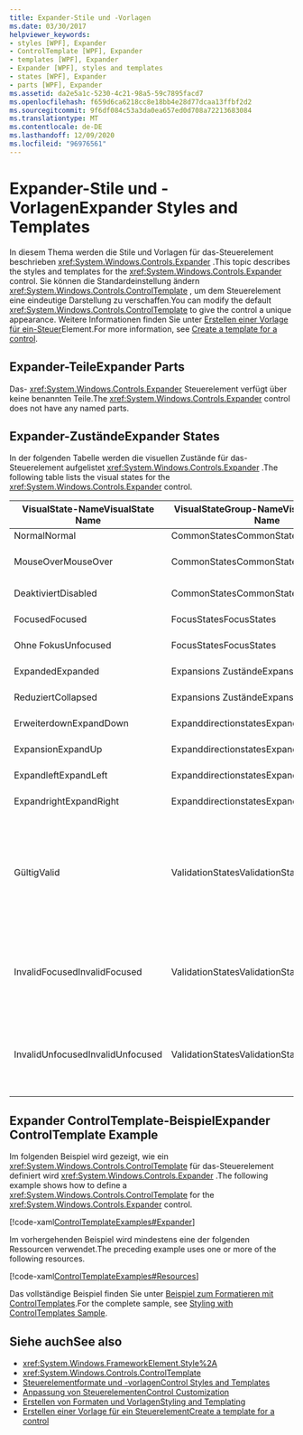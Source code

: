 ```yaml
---
title: Expander-Stile und -Vorlagen
ms.date: 03/30/2017
helpviewer_keywords:
- styles [WPF], Expander
- ControlTemplate [WPF], Expander
- templates [WPF], Expander
- Expander [WPF], styles and templates
- states [WPF], Expander
- parts [WPF], Expander
ms.assetid: da2e5a1c-5230-4c21-98a5-59c7895facd7
ms.openlocfilehash: f659d6ca6218cc8e18bb4e28d77dcaa13ffbf2d2
ms.sourcegitcommit: 9f6df084c53a3da0ea657ed0d708a72213683084
ms.translationtype: MT
ms.contentlocale: de-DE
ms.lasthandoff: 12/09/2020
ms.locfileid: "96976561"
---
```

# <a name="expander-styles-and-templates"></a><span data-ttu-id="dc598-102">Expander-Stile und -Vorlagen</span><span class="sxs-lookup"><span data-stu-id="dc598-102">Expander Styles and Templates</span></span>
<span data-ttu-id="dc598-103">In diesem Thema werden die Stile und Vorlagen für das-Steuerelement beschrieben <xref:System.Windows.Controls.Expander> .</span><span class="sxs-lookup"><span data-stu-id="dc598-103">This topic describes the styles and templates for the <xref:System.Windows.Controls.Expander> control.</span></span> <span data-ttu-id="dc598-104">Sie können die Standardeinstellung ändern <xref:System.Windows.Controls.ControlTemplate> , um dem Steuerelement eine eindeutige Darstellung zu verschaffen.</span><span class="sxs-lookup"><span data-stu-id="dc598-104">You can modify the default <xref:System.Windows.Controls.ControlTemplate> to give the control a unique appearance.</span></span> <span data-ttu-id="dc598-105">Weitere Informationen finden Sie unter [Erstellen einer Vorlage für ein-Steuer](/dotnet/desktop-wpf/themes/how-to-create-apply-template)Element.</span><span class="sxs-lookup"><span data-stu-id="dc598-105">For more information, see [Create a template for a control](/dotnet/desktop-wpf/themes/how-to-create-apply-template).</span></span>  
  
## <a name="expander-parts"></a><span data-ttu-id="dc598-106">Expander-Teile</span><span class="sxs-lookup"><span data-stu-id="dc598-106">Expander Parts</span></span>  
 <span data-ttu-id="dc598-107">Das- <xref:System.Windows.Controls.Expander> Steuerelement verfügt über keine benannten Teile.</span><span class="sxs-lookup"><span data-stu-id="dc598-107">The <xref:System.Windows.Controls.Expander> control does not have any named parts.</span></span>  
  
## <a name="expander-states"></a><span data-ttu-id="dc598-108">Expander-Zustände</span><span class="sxs-lookup"><span data-stu-id="dc598-108">Expander States</span></span>  
 <span data-ttu-id="dc598-109">In der folgenden Tabelle werden die visuellen Zustände für das-Steuerelement aufgelistet <xref:System.Windows.Controls.Expander> .</span><span class="sxs-lookup"><span data-stu-id="dc598-109">The following table lists the visual states for the <xref:System.Windows.Controls.Expander> control.</span></span>  
  
|<span data-ttu-id="dc598-110">VisualState-Name</span><span class="sxs-lookup"><span data-stu-id="dc598-110">VisualState Name</span></span>|<span data-ttu-id="dc598-111">VisualStateGroup-Name</span><span class="sxs-lookup"><span data-stu-id="dc598-111">VisualStateGroup Name</span></span>|<span data-ttu-id="dc598-112">Beschreibung</span><span class="sxs-lookup"><span data-stu-id="dc598-112">Description</span></span>|  
|-|-|-|  
|<span data-ttu-id="dc598-113">Normal</span><span class="sxs-lookup"><span data-stu-id="dc598-113">Normal</span></span>|<span data-ttu-id="dc598-114">CommonStates</span><span class="sxs-lookup"><span data-stu-id="dc598-114">CommonStates</span></span>|<span data-ttu-id="dc598-115">Der Standardzustand</span><span class="sxs-lookup"><span data-stu-id="dc598-115">The default state.</span></span>|  
|<span data-ttu-id="dc598-116">MouseOver</span><span class="sxs-lookup"><span data-stu-id="dc598-116">MouseOver</span></span>|<span data-ttu-id="dc598-117">CommonStates</span><span class="sxs-lookup"><span data-stu-id="dc598-117">CommonStates</span></span>|<span data-ttu-id="dc598-118">Der Mauszeiger ist über dem Steuerelement positioniert.</span><span class="sxs-lookup"><span data-stu-id="dc598-118">The mouse pointer is positioned over the control.</span></span>|  
|<span data-ttu-id="dc598-119">Deaktiviert</span><span class="sxs-lookup"><span data-stu-id="dc598-119">Disabled</span></span>|<span data-ttu-id="dc598-120">CommonStates</span><span class="sxs-lookup"><span data-stu-id="dc598-120">CommonStates</span></span>|<span data-ttu-id="dc598-121">Das Steuerelement ist deaktiviert.</span><span class="sxs-lookup"><span data-stu-id="dc598-121">The control is disabled.</span></span>|  
|<span data-ttu-id="dc598-122">Focused</span><span class="sxs-lookup"><span data-stu-id="dc598-122">Focused</span></span>|<span data-ttu-id="dc598-123">FocusStates</span><span class="sxs-lookup"><span data-stu-id="dc598-123">FocusStates</span></span>|<span data-ttu-id="dc598-124">Der Fokus liegt auf dem Steuerelement.</span><span class="sxs-lookup"><span data-stu-id="dc598-124">The control has focus.</span></span>|  
|<span data-ttu-id="dc598-125">Ohne Fokus</span><span class="sxs-lookup"><span data-stu-id="dc598-125">Unfocused</span></span>|<span data-ttu-id="dc598-126">FocusStates</span><span class="sxs-lookup"><span data-stu-id="dc598-126">FocusStates</span></span>|<span data-ttu-id="dc598-127">Der Fokus liegt nicht auf dem Steuerelement.</span><span class="sxs-lookup"><span data-stu-id="dc598-127">The control does not have focus.</span></span>|  
|<span data-ttu-id="dc598-128">Expanded</span><span class="sxs-lookup"><span data-stu-id="dc598-128">Expanded</span></span>|<span data-ttu-id="dc598-129">Expansions Zustände</span><span class="sxs-lookup"><span data-stu-id="dc598-129">ExpansionStates</span></span>|<span data-ttu-id="dc598-130">Das-Steuerelement ist erweitert.</span><span class="sxs-lookup"><span data-stu-id="dc598-130">The control is expanded.</span></span>|  
|<span data-ttu-id="dc598-131">Reduziert</span><span class="sxs-lookup"><span data-stu-id="dc598-131">Collapsed</span></span>|<span data-ttu-id="dc598-132">Expansions Zustände</span><span class="sxs-lookup"><span data-stu-id="dc598-132">ExpansionStates</span></span>|<span data-ttu-id="dc598-133">Das Steuerelement wird nicht erweitert.</span><span class="sxs-lookup"><span data-stu-id="dc598-133">The control is not expanded.</span></span>|  
|<span data-ttu-id="dc598-134">Erweiterdown</span><span class="sxs-lookup"><span data-stu-id="dc598-134">ExpandDown</span></span>|<span data-ttu-id="dc598-135">Expanddirectionstates</span><span class="sxs-lookup"><span data-stu-id="dc598-135">ExpandDirectionStates</span></span>|<span data-ttu-id="dc598-136">Das Steuerelement wird nach unten erweitert.</span><span class="sxs-lookup"><span data-stu-id="dc598-136">The control expands down.</span></span>|  
|<span data-ttu-id="dc598-137">Expansion</span><span class="sxs-lookup"><span data-stu-id="dc598-137">ExpandUp</span></span>|<span data-ttu-id="dc598-138">Expanddirectionstates</span><span class="sxs-lookup"><span data-stu-id="dc598-138">ExpandDirectionStates</span></span>|<span data-ttu-id="dc598-139">Das-Steuerelement wird erweitert.</span><span class="sxs-lookup"><span data-stu-id="dc598-139">The control expands up.</span></span>|  
|<span data-ttu-id="dc598-140">Expandleft</span><span class="sxs-lookup"><span data-stu-id="dc598-140">ExpandLeft</span></span>|<span data-ttu-id="dc598-141">Expanddirectionstates</span><span class="sxs-lookup"><span data-stu-id="dc598-141">ExpandDirectionStates</span></span>|<span data-ttu-id="dc598-142">Das Steuerelement wird nach links erweitert.</span><span class="sxs-lookup"><span data-stu-id="dc598-142">The control expands left.</span></span>|  
|<span data-ttu-id="dc598-143">Expandright</span><span class="sxs-lookup"><span data-stu-id="dc598-143">ExpandRight</span></span>|<span data-ttu-id="dc598-144">Expanddirectionstates</span><span class="sxs-lookup"><span data-stu-id="dc598-144">ExpandDirectionStates</span></span>|<span data-ttu-id="dc598-145">Das Steuerelement wird nach rechts erweitert.</span><span class="sxs-lookup"><span data-stu-id="dc598-145">The control expands right.</span></span>|  
|<span data-ttu-id="dc598-146">Gültig</span><span class="sxs-lookup"><span data-stu-id="dc598-146">Valid</span></span>|<span data-ttu-id="dc598-147">ValidationStates</span><span class="sxs-lookup"><span data-stu-id="dc598-147">ValidationStates</span></span>|<span data-ttu-id="dc598-148">Das Steuerelement verwendet die <xref:System.Windows.Controls.Validation> -Klasse, und die <xref:System.Windows.Controls.Validation.HasError%2A?displayProperty=nameWithType> angefügte-Eigenschaft ist `false` .</span><span class="sxs-lookup"><span data-stu-id="dc598-148">The control uses the <xref:System.Windows.Controls.Validation> class and the <xref:System.Windows.Controls.Validation.HasError%2A?displayProperty=nameWithType> attached property is `false`.</span></span>|  
|<span data-ttu-id="dc598-149">InvalidFocused</span><span class="sxs-lookup"><span data-stu-id="dc598-149">InvalidFocused</span></span>|<span data-ttu-id="dc598-150">ValidationStates</span><span class="sxs-lookup"><span data-stu-id="dc598-150">ValidationStates</span></span>|<span data-ttu-id="dc598-151">Die <xref:System.Windows.Controls.Validation.HasError%2A?displayProperty=nameWithType> angefügte-Eigenschaft ist, dass `true` das Steuerelement den Fokus besitzt.</span><span class="sxs-lookup"><span data-stu-id="dc598-151">The <xref:System.Windows.Controls.Validation.HasError%2A?displayProperty=nameWithType> attached property is `true` has the control has focus.</span></span>|  
|<span data-ttu-id="dc598-152">InvalidUnfocused</span><span class="sxs-lookup"><span data-stu-id="dc598-152">InvalidUnfocused</span></span>|<span data-ttu-id="dc598-153">ValidationStates</span><span class="sxs-lookup"><span data-stu-id="dc598-153">ValidationStates</span></span>|<span data-ttu-id="dc598-154">Die <xref:System.Windows.Controls.Validation.HasError%2A?displayProperty=nameWithType> angefügte-Eigenschaft ist, wenn `true` das Steuerelement keinen Fokus hat.</span><span class="sxs-lookup"><span data-stu-id="dc598-154">The <xref:System.Windows.Controls.Validation.HasError%2A?displayProperty=nameWithType> attached property is `true` has the control does not have focus.</span></span>|  
  
## <a name="expander-controltemplate-example"></a><span data-ttu-id="dc598-155">Expander ControlTemplate-Beispiel</span><span class="sxs-lookup"><span data-stu-id="dc598-155">Expander ControlTemplate Example</span></span>  
 <span data-ttu-id="dc598-156">Im folgenden Beispiel wird gezeigt, wie ein <xref:System.Windows.Controls.ControlTemplate> für das-Steuerelement definiert wird <xref:System.Windows.Controls.Expander> .</span><span class="sxs-lookup"><span data-stu-id="dc598-156">The following example shows how to define a <xref:System.Windows.Controls.ControlTemplate> for the <xref:System.Windows.Controls.Expander> control.</span></span>  
  
 [!code-xaml[ControlTemplateExamples#Expander](~/samples/snippets/csharp/VS_Snippets_Wpf/ControlTemplateExamples/CS/resources/expander.xaml#expander)]  
  
 <span data-ttu-id="dc598-157">Im vorhergehenden Beispiel wird mindestens eine der folgenden Ressourcen verwendet.</span><span class="sxs-lookup"><span data-stu-id="dc598-157">The preceding example uses one or more of the following resources.</span></span>  
  
 [!code-xaml[ControlTemplateExamples#Resources](~/samples/snippets/csharp/VS_Snippets_Wpf/ControlTemplateExamples/CS/resources/shared.xaml#resources)]  
  
 <span data-ttu-id="dc598-158">Das vollständige Beispiel finden Sie unter [Beispiel zum Formatieren mit ControlTemplates](https://github.com/Microsoft/WPF-Samples/tree/master/Styles%20&%20Templates/IntroToStylingAndTemplating).</span><span class="sxs-lookup"><span data-stu-id="dc598-158">For the complete sample, see [Styling with ControlTemplates Sample](https://github.com/Microsoft/WPF-Samples/tree/master/Styles%20&%20Templates/IntroToStylingAndTemplating).</span></span>  
  
## <a name="see-also"></a><span data-ttu-id="dc598-159">Siehe auch</span><span class="sxs-lookup"><span data-stu-id="dc598-159">See also</span></span>

- <xref:System.Windows.FrameworkElement.Style%2A>
- <xref:System.Windows.Controls.ControlTemplate>
- [<span data-ttu-id="dc598-160">Steuerelementformate und -vorlagen</span><span class="sxs-lookup"><span data-stu-id="dc598-160">Control Styles and Templates</span></span>](control-styles-and-templates.md)
- [<span data-ttu-id="dc598-161">Anpassung von Steuerelementen</span><span class="sxs-lookup"><span data-stu-id="dc598-161">Control Customization</span></span>](control-customization.md)
- [<span data-ttu-id="dc598-162">Erstellen von Formaten und Vorlagen</span><span class="sxs-lookup"><span data-stu-id="dc598-162">Styling and Templating</span></span>](/dotnet/desktop-wpf/fundamentals/styles-templates-overview)
- [<span data-ttu-id="dc598-163">Erstellen einer Vorlage für ein Steuerelement</span><span class="sxs-lookup"><span data-stu-id="dc598-163">Create a template for a control</span></span>](/dotnet/desktop-wpf/themes/how-to-create-apply-template)
